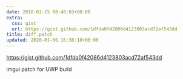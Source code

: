 ```yaml
---
date: 2018-01-15 00:48:03+00:00
extra:
  css: gist
  url: https://gist.github.com/1dfda0f42086d4123803acd72af543dd
title: diff.patch
updated: 2020-01-06 16:38:18+00:00
---
```


<https://gist.github.com/1dfda0f42086d4123803acd72af543dd>

imgui patch for UWP build
